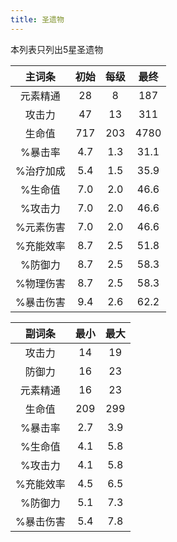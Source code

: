 ```yaml
---
title: 圣遗物
---
```


本列表只列出5星圣遗物

|  主词条  | 初始  | 每级  |  最终  |
|:-----:|:---:|:---:|:----:|
| 元素精通  | 28  |  8  | 187  |
|  攻击力  | 47  | 13  | 311  |
|  生命值  | 717 | 203 | 4780 |
| %暴击率  | 4.7 | 1.3 | 31.1 |
| %治疗加成 | 5.4 | 1.5 | 35.9 |
| %生命值  | 7.0 | 2.0 | 46.6 |
| %攻击力  | 7.0 | 2.0 | 46.6 |
| %元素伤害 | 7.0 | 2.0 | 46.6 |
| %充能效率 | 8.7 | 2.5 | 51.8 |
| %防御力  | 8.7 | 2.5 | 58.3 |
| %物理伤害 | 8.7 | 2.5 | 58.3 |
| %暴击伤害 | 9.4 | 2.6 | 62.2 |

|  副词条  | 最小  | 最大  |
|:-----:|:---:|:---:|
|  攻击力  | 14  | 19  |
|  防御力  | 16  | 23  |
| 元素精通  | 16  | 23  |
|  生命值  | 209 | 299 |
| %暴击率  | 2.7 | 3.9 |
| %生命值  | 4.1 | 5.8 |
| %攻击力  | 4.1 | 5.8 |
| %充能效率 | 4.5 | 6.5 |
| %防御力  | 5.1 | 7.3 |
| %暴击伤害 | 5.4 | 7.8 |
